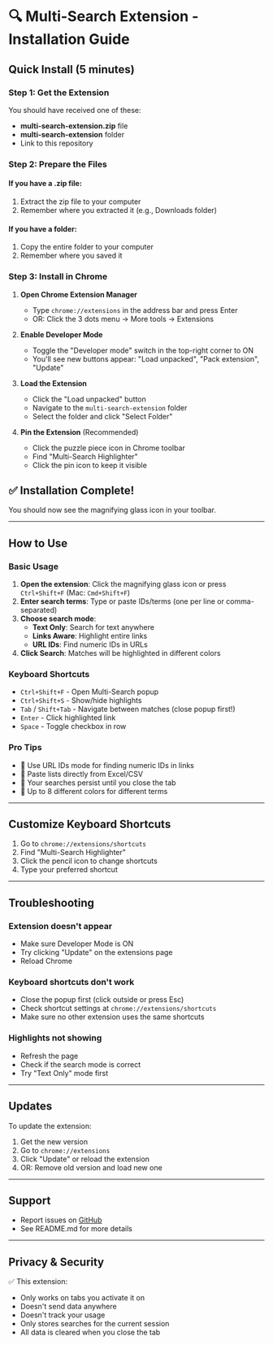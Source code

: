 # 🔍 Multi-Search Extension - Installation Guide

## Quick Install (5 minutes)

### Step 1: Get the Extension
You should have received one of these:
- **multi-search-extension.zip** file
- **multi-search-extension** folder
- Link to this repository

### Step 2: Prepare the Files

#### If you have a .zip file:
1. Extract the zip file to your computer
2. Remember where you extracted it (e.g., Downloads folder)

#### If you have a folder:
1. Copy the entire folder to your computer
2. Remember where you saved it

### Step 3: Install in Chrome

1. **Open Chrome Extension Manager**
   - Type `chrome://extensions` in the address bar and press Enter
   - OR: Click the 3 dots menu → More tools → Extensions

2. **Enable Developer Mode**
   - Toggle the "Developer mode" switch in the top-right corner to ON
   - You'll see new buttons appear: "Load unpacked", "Pack extension", "Update"

3. **Load the Extension**
   - Click the "Load unpacked" button
   - Navigate to the `multi-search-extension` folder
   - Select the folder and click "Select Folder"

4. **Pin the Extension** (Recommended)
   - Click the puzzle piece icon in Chrome toolbar
   - Find "Multi-Search Highlighter"
   - Click the pin icon to keep it visible

## ✅ Installation Complete!

You should now see the magnifying glass icon in your toolbar.

---

## How to Use

### Basic Usage
1. **Open the extension**: Click the magnifying glass icon or press `Ctrl+Shift+F` (Mac: `Cmd+Shift+F`)
2. **Enter search terms**: Type or paste IDs/terms (one per line or comma-separated)
3. **Choose search mode**:
   - **Text Only**: Search for text anywhere
   - **Links Aware**: Highlight entire links
   - **URL IDs**: Find numeric IDs in URLs
4. **Click Search**: Matches will be highlighted in different colors

### Keyboard Shortcuts
- `Ctrl+Shift+F` - Open Multi-Search popup
- `Ctrl+Shift+S` - Show/hide highlights
- `Tab` / `Shift+Tab` - Navigate between matches (close popup first!)
- `Enter` - Click highlighted link
- `Space` - Toggle checkbox in row

### Pro Tips
- 📌 Use URL IDs mode for finding numeric IDs in links
- 📌 Paste lists directly from Excel/CSV
- 📌 Your searches persist until you close the tab
- 📌 Up to 8 different colors for different terms

---

## Customize Keyboard Shortcuts

1. Go to `chrome://extensions/shortcuts`
2. Find "Multi-Search Highlighter"
3. Click the pencil icon to change shortcuts
4. Type your preferred shortcut

---

## Troubleshooting

### Extension doesn't appear
- Make sure Developer Mode is ON
- Try clicking "Update" on the extensions page
- Reload Chrome

### Keyboard shortcuts don't work
- Close the popup first (click outside or press Esc)
- Check shortcut settings at `chrome://extensions/shortcuts`
- Make sure no other extension uses the same shortcuts

### Highlights not showing
- Refresh the page
- Check if the search mode is correct
- Try "Text Only" mode first

---

## Updates

To update the extension:
1. Get the new version
2. Go to `chrome://extensions`
3. Click "Update" or reload the extension
4. OR: Remove old version and load new one

---

## Support

- Report issues on [GitHub](https://github.com/ahhhdum/chrome-multi-search)
- See README.md for more details

---

## Privacy & Security

✅ This extension:
- Only works on tabs you activate it on
- Doesn't send data anywhere
- Doesn't track your usage
- Only stores searches for the current session
- All data is cleared when you close the tab